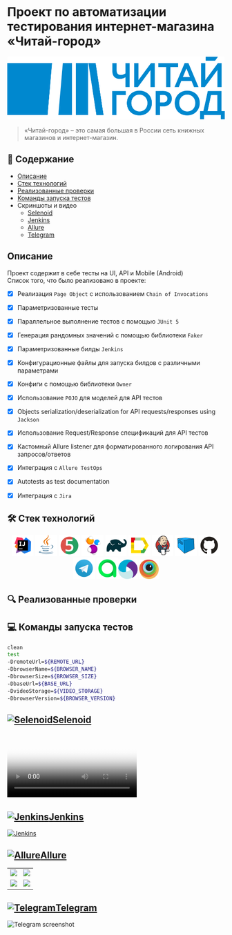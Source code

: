 # Проект по автоматизации тестирования интернет-магазина «Читай-город»

![chitai-gorod.png](https://raw.githubusercontent.com/gunnclappa/chitai-gorod-test-project/141d00405fd7686c0821ddb8edc0b484b4965688/external/chitai-gorod.png)
> «Читай-город» – это самая большая в России сеть книжных магазинов и интернет-магазин.

## :bookmark_tabs: Содержание
* <a href="#description">Описание</a>
* <a href="#stack">Cтек технологий</a>
* <a href="#object">Реализованные проверки</a>
* <a href="#console">Команды запуска тестов</a>
* <a>Скриншоты и видео</a>
  + <a href="#selenoid">Selenoid</a>
  + <a href="#jenkins">Jenkins</a>
  + <a href="#allure">Allure</a>
  + <a href="#telegram">Telegram</a>
  
## <a name="description">Описание</a>
Проект содержит в себе тесты на UI, API и Mobile (Android)\
Список того, что было реализовано в проекте:
- [x] Реализация `Page Object` с использованием `Chain of Invocations`
- [x] Параметризованные тесты
- [x] Параллельное выполнение тестов с помощью `JUnit 5`
- [x] Генерация рандомных значений с помощью библиотеки `Faker`
- [x] Параметризованные билды `Jenkins`
- [x] Конфигурационные файлы для запуска билдов с различными параметрами
- [x] Конфиги с помощью библиотеки `Owner`
- [x] Использование `POJO` для моделей для API тестов
- [x] Objects serialization/deserialization for API requests/responses using `Jackson`
- [x] Использование Request/Response спецификаций для API тестов
- [x] Кастомный Allure listener для форматированного логирования API запросов/ответов
- [x] Интеграция с `Allure TestOps`
- [x] Autotests as test documentation
- [x] Интеграция с `Jira`


<a id="stack"></a>
## :hammer_and_wrench: Cтек технологий
<div align="center">
<a href="https://www.jetbrains.com/idea/"><img alt="InteliJ IDEA" height="50" src="external/Intelij_IDEA.svg" width="50"/></a>
<a href="https://www.java.com/"><img alt="Java" height="50" src="external/Java.svg" width="50"/></a>
<a href="https://junit.org/junit5/"><img alt="JUnit 5" height="50" src="external/JUnit5.svg" width="50"/></a>
<a href="https://selenide.org/"><img alt="Selenide" height="50" src="external/Selenide.svg" width="50"/></a>
<a href="https://gradle.org/"><img alt="Gradle" height="50" src="external/Gradle.svg" width="50"/></a>
<a href="https://github.com/allure-framework/"><img alt="Allure" height="50" src="external/Allure.svg" width="50"/></a>
<a href="https://www.jenkins.io/"><img alt="Jenkins" height="50" src="external/Jenkins.svg" width="50"/></a>
<a href="https://aerokube.com/selenoid/"><img alt="Selenoid" height="50" src="external/Selenoid.svg" width="50"/></a>
<a href="https://github.com/"><img alt="GitHub" height="50" src="external/GitHub.svg" width="50"/></a>
<a href="https://telegram.org/"><img alt="Telegram" height="50" src="external/Telegram.svg" width="50"/></a>
<a href="https://qameta.io/"><img alt="Allure TestOps" height="50" src="external/Allure TestOps.svg" width="50/></a>
<a href="https://appium.io/"><img alt="Appium" height="45" src="external/Appium.svg" width="45"/></a>
<a href="https://www.browserstack.com/"><img alt="Browserstack" height="45" src="external/Browserstack.svg" width="45"/></a>
</div>

<a id="object"></a>
## :mag: Реализованные проверки


<a id="console"></a>
## :computer: Команды запуска тестов
```bash
clean
test
-DremoteUrl=${REMOTE_URL}
-DbrowserName=${BROWSER_NAME}
-DbrowserSize=${BROWSER_SIZE}
-DbaseUrl=${BASE_URL}
-DvideoStorage=${VIDEO_STORAGE}
-DbrowserVersion=${BROWSER_VERSION}
```

<a id="selenoid"></a>
## <a href="https://selenoid.autotests.cloud/video/4a544544d069a501ee461083c9babb79.mp4"><img alt="Selenoid" height="50" src="external/logos/Selenoid.svg" width="50"/>Selenoid</a>

<video src="https://user-images.githubusercontent.com/110110734/193814550-cef6ecdb-f702-4fa5-a6cf-4cf6cc523097.mp4"
controls="controls" style="max-width: 730px;" poster="/external/logos/Selenoid.svg">
Видео не доступно для этого браузера
</video>

<a id="jenkins"></a>
##  <a href="https://jenkins.autotests.cloud/job/Nurekenov-homework16/"><img alt="Jenkins" height="50" src="external/logos/Jenkins.svg" width="50"/>Jenkins</a>
  
<a href="https://jenkins.autotests.cloud/job/Nurekenov-homework16/">

<img src="https://user-images.githubusercontent.com/110110734/193813994-88c78b62-b6d9-4d00-ac2a-d7eae8e491b7.png" alt="Jenkins">
</a>

<a id="allure"></a>
## <a href="https://jenkins.autotests.cloud/job/Nurekenov-homework16/allure//"><img alt="Allure" height="50" src="external/logos/Allure.svg" width="50"/>Allure</a>

<table>
    <tr>
        <td>
        <a href="https://jenkins.autotests.cloud/job/Nurekenov-homework16/allure/">
        <img src="https://user-images.githubusercontent.com/110110734/193815548-9ba63976-7543-438d-b4aa-51fea0db888e.png">
        </a>
        </td>
        <td>
        <a href="https://jenkins.autotests.cloud/job/Nurekenov-homework16/allure/#suites/ef54aae4465c6d48b51f0d82b2bbde21/238f0e3250120aee/">
        <img src="https://user-images.githubusercontent.com/110110734/193815656-d60c090e-77ba-4f08-b4bb-d3860e2976a3.png">
        </a>
        </td>
    </tr>
        <tr>
        <td>
        <a href="https://jenkins.autotests.cloud/job/Nurekenov-homework16/allure/#suites/ef54aae4465c6d48b51f0d82b2bbde21/238f0e3250120aee/">
        <img src="https://user-images.githubusercontent.com/110110734/193815846-f7c8675e-ae5c-44b4-a451-a66a32037746.png">
        </a>
        </td>
        <td>
        <a href="https://jenkins.autotests.cloud/job/Nurekenov-homework16/allure/#suites/ef54aae4465c6d48b51f0d82b2bbde21/e86211dfbb768d26/">
        <img src="https://user-images.githubusercontent.com/110110734/193815857-a19d8da8-d07f-4e2a-a4f4-893eae213dbf.png">
        </a>
        </td>
    </tr>
</table>

<a id="telegram"></a>
## <a href="https://t.me/MarketKzNotificationBot"><img alt="Telegram" height="50" src="external/logos/Telegram.svg" width="50"/>Telegram</a>

![Telegram screenshot](https://user-images.githubusercontent.com/110110734/193813963-0e4ec16a-b6d3-45d3-bf0d-dc90eb689380.png)
